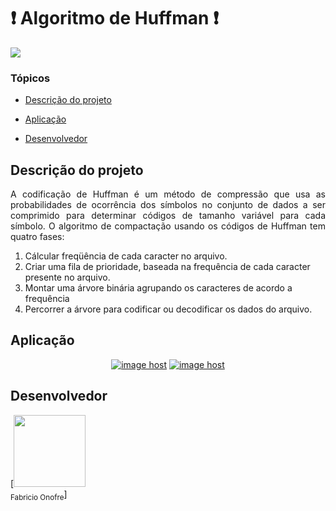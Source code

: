 # ❗ Algoritmo de Huffman ❗

<p align="left">
   <img src="http://img.shields.io/static/v1?label=STATUS&message=CONCLUIDO&color=RED&style=for-the-badge"/>
</p>

### Tópicos 

- [Descrição do projeto](#descrição-do-projeto)

- [Aplicação](#aplicação)

- [Desenvolvedor](#desenvolvedor)

## Descrição do projeto 

<p align="justify">
A codificação de Huffman é um método de compressão que usa as probabilidades de ocorrência dos símbolos no conjunto de dados a ser comprimido para determinar códigos de tamanho variável para cada símbolo. O algoritmo de compactação usando os códigos de Huffman tem quatro fases:

  
  <ol>
      <li>Cálcular freqüência de cada caracter no arquivo.</li>
      <li>Criar uma fila de prioridade, baseada na frequência de cada caracter presente no arquivo.</li>
      <li>Montar uma árvore binária agrupando os caracteres de acordo a frequência</li>
      <li>Percorrer a árvore para codificar ou decodificar os dados do arquivo.</li>
    </ol>
  
</p>

## Aplicação

<div align="center"><a href="https://imgbox.com/fIrZr3ro" target="_blank"><img src="https://thumbs2.imgbox.com/20/ec/fIrZr3ro_t.jpeg" alt="image host"/></a> <a href="https://imgbox.com/ct18HmEG" target="_blank"><img src="https://thumbs2.imgbox.com/65/99/ct18HmEG_t.jpeg" alt="image host"/></a>
</div>

## Desenvolvedor

[<img src="https://avatars.githubusercontent.com/u/68614980?v=4" width=115><br><sub>Fabricio Onofre</sub>]  
